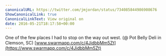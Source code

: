 ```yaml
---
canonicalURL: https://twitter.com/jmjordan/status/734085844986908676
ShowCanonicalLink: true
CanonicalLinkText: View original on
date: 2016-05-21T18:17:58+00:00
---
```

One of the few places I had to stop on the way out west. (@ Pot Belly Deli in Clemson, SC) [www.swarmapp.com/c/4JidbbMm5Zt](https://www.swarmapp.com/c/4JidbbMm5Zt)